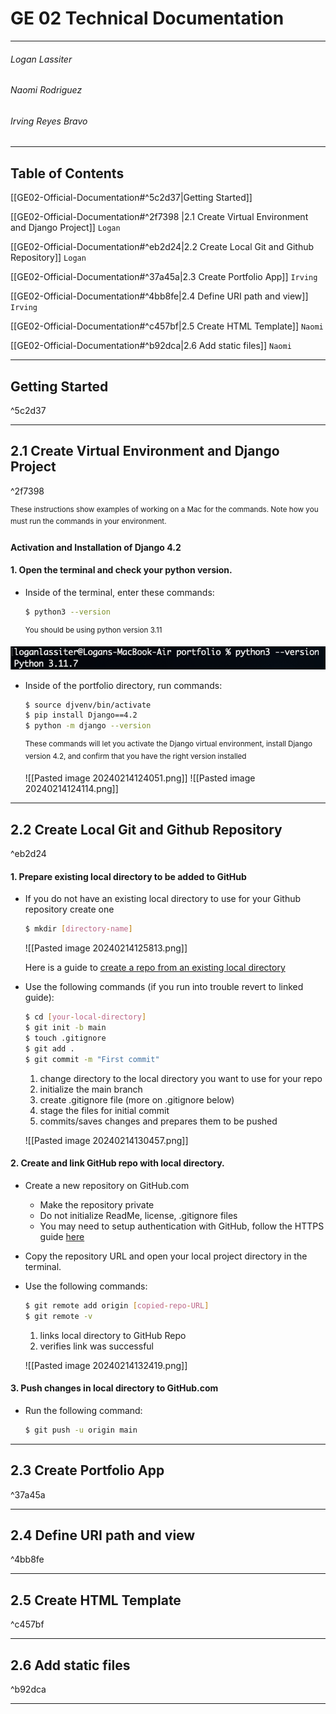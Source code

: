 # GE 02 Technical Documentation
***
###### Logan Lassiter
###### Naomi Rodriguez
###### Irving Reyes Bravo

***
## Table of Contents

[[GE02-Official-Documentation#^5c2d37|Getting Started]]

[[GE02-Official-Documentation#^2f7398 |2.1 Create Virtual Environment and Django Project]] `Logan`

[[GE02-Official-Documentation#^eb2d24|2.2 Create Local Git and Github Repository]] `Logan`

[[GE02-Official-Documentation#^37a45a|2.3 Create Portfolio App]] `Irving`

[[GE02-Official-Documentation#^4bb8fe|2.4 Define URI path and view]] `Irving`

[[GE02-Official-Documentation#^c457bf|2.5 Create HTML Template]] `Naomi`

[[GE02-Official-Documentation#^b92dca|2.6 Add static files]] `Naomi`

***

## Getting Started

^5c2d37

***
## 2.1 Create Virtual Environment and Django Project

^2f7398

<sup>These instructions show examples of working on a Mac for the commands. Note how you must run the commands in your environment.</sup>

#### Activation and Installation of Django 4.2

#### 1. Open the terminal and check your python version.

* Inside of the terminal, enter these commands:

	```bash
	$ python3 --version
	```

	<sup>You should be using python version 3.11</sup>

![](images/Pasted%20image%2020240214114533.png)

* Inside of the portfolio directory, run commands:
	```bash
	$ source djvenv/bin/activate
	$ pip install Django==4.2
	$ python -m django --version
	```
	<sup>These commands will let you activate the Django virtual environment, install Django version 4.2, and confirm that you have the right version installed</sup>
	
	![[Pasted image 20240214124051.png]]
	![[Pasted image 20240214124114.png]]
***
## 2.2 Create Local Git and Github Repository

^eb2d24
#### 1. Prepare existing local directory to be added to GitHub

* If you do not have an existing local directory to use for your Github repository create one
	```bash
	$ mkdir [directory-name]
	```
	![[Pasted image 20240214125813.png]]
	
	Here is a guide to [create a repo from an existing local directory](https://docs.github.com/en/migrations/importing-source-code/using-the-command-line-to-import-source-code/adding-locally-hosted-code-to-github)
* Use the following commands (if you run into trouble revert to linked guide):
	```bash
	$ cd [your-local-directory]
	$ git init -b main
	$ touch .gitignore
	$ git add .
	$ git commit -m "First commit"
	```
	1. change directory to the local directory you want to use for your repo
	2. initialize the main branch
	3. create .gitignore file (more on .gitignore below)
	4. stage the files for initial commit
	5. commits/saves changes and prepares them to be pushed
	   
	![[Pasted image 20240214130457.png]]
#### 2. Create and link GitHub repo with local directory.
* Create a new repository on GitHub.com
	*  Make the repository private
	*  Do not initialize ReadMe, license, .gitignore files
	* You may need to setup authentication with GitHub, follow the HTTPS guide [here](https://docs.github.com/en/authentication/keeping-your-account-and-data-secure/about-authentication-to-github#https)
* Copy the repository URL and open your local project directory in the terminal.
* Use the following commands:
	```bash
	$ git remote add origin [copied-repo-URL]
	$ git remote -v
	```
	1. links local directory to GitHub Repo
	2. verifies link was successful
	
	![[Pasted image 20240214132419.png]]

#### 3. Push changes in local directory to GitHub.com
* Run the following command:
	```bash
	$ git push -u origin main
	```
***
## 2.3 Create Portfolio App

^37a45a

***
## 2.4 Define URI path and view

^4bb8fe

***
## 2.5 Create HTML Template

^c457bf

***
## 2.6 Add static files

^b92dca

***
